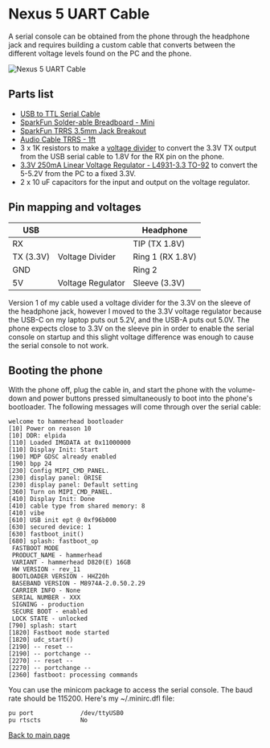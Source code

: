 # Nexus 5 UART Cable

A serial console can be obtained from the phone through the headphone jack and requires building
a custom cable that converts between the different voltage levels found on the PC and the
phone.

![Nexus 5 UART Cable](images/Nexus5-UART-Cable.jpg?raw=1)

## Parts list

- [USB to TTL Serial Cable](https://www.sparkfun.com/products/12977)
- [SparkFun Solder-able Breadboard - Mini](https://www.sparkfun.com/products/12702)
- [SparkFun TRRS 3.5mm Jack Breakout](https://www.sparkfun.com/products/11570)
- [Audio Cable TRRS - 1ft](https://www.sparkfun.com/products/14163)
- 3 x 1K resistors to make a
  [voltage divider](https://learn.sparkfun.com/tutorials/voltage-dividers/all) to convert the
  3.3V TX output from the USB serial cable to 1.8V for the RX pin on the phone.
- [3.3V 250mA Linear Voltage Regulator - L4931-3.3 TO-92](https://www.adafruit.com/product/2166) to
  convert the 5-5.2V from the PC to a fixed 3.3V.
- 2 x 10 uF capacitors for the input and output on the voltage regulator.

## Pin mapping and voltages

USB        |                   | Headphone
-----------|-------------------|------------------
RX         |                   | TIP (TX 1.8V)
TX (3.3V)  | Voltage Divider   | Ring 1 (RX 1.8V)
GND        |                   | Ring 2
5V         | Voltage Regulator | Sleeve (3.3V)

Version 1 of my cable used a voltage divider for the 3.3V on the sleeve of the headphone jack, however
I moved to the 3.3V voltage regulator because the USB-C on my laptop puts out 5.2V, and the USB-A
puts out 5.0V. The phone expects close to 3.3V on the sleeve pin in order to enable the serial console
on startup and this slight voltage difference was enough to cause the serial console to not work.

## Booting the phone

With the phone off, plug the cable in, and start the phone with the volume-down and power buttons
pressed simultaneously to boot into the phone's bootloader. The following messages will come through
over the serial cable:

    welcome to hammerhead bootloader
    [10] Power on reason 10
    [10] DDR: elpida
    [110] Loaded IMGDATA at 0x11000000
    [110] Display Init: Start
    [190] MDP GDSC already enabled
    [190] bpp 24
    [230] Config MIPI_CMD_PANEL.
    [230] display panel: ORISE
    [230] display panel: Default setting
    [360] Turn on MIPI_CMD_PANEL.
    [410] Display Init: Done
    [410] cable type from shared memory: 8
    [410] vibe
    [610] USB init ept @ 0xf96b000
    [630] secured device: 1
    [630] fastboot_init()
    [680] splash: fastboot_op
     FASTBOOT MODE
     PRODUCT_NAME - hammerhead
     VARIANT - hammerhead D820(E) 16GB
     HW VERSION - rev_11
     BOOTLOADER VERSION - HHZ20h
     BASEBAND VERSION - M8974A-2.0.50.2.29
     CARRIER INFO - None
     SERIAL NUMBER - XXX
     SIGNING - production
     SECURE BOOT - enabled
     LOCK STATE - unlocked
    [790] splash: start
    [1820] Fastboot mode started
    [1820] udc_start()
    [2190] -- reset --
    [2190] -- portchange --
    [2270] -- reset --
    [2270] -- portchange --
    [2360] fastboot: processing commands

You can use the minicom package to access the serial console. The baud rate should be 115200. Here's my ~/.minirc.dfl file:

    pu port             /dev/ttyUSB0
    pu rtscts           No

[Back to main page](README.md)
